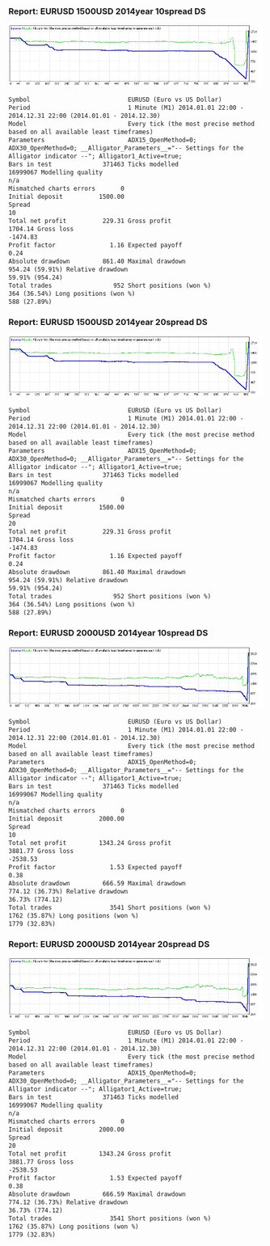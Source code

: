 
### Report: EURUSD 1500USD 2014year 10spread DS

![EURUSD 1500USD 2014year 10spread DS.txt](EURUSD-1500USD-2014year-10spread-DS.gif)

    Symbol                           EURUSD (Euro vs US Dollar)
    Period                           1 Minute (M1) 2014.01.01 22:00 - 2014.12.31 22:00 (2014.01.01 - 2014.12.30)
    Model                            Every tick (the most precise method based on all available least timeframes)
    Parameters                       ADX15_OpenMethod=0; ADX30_OpenMethod=0; __Alligator_Parameters__="-- Settings for the Alligator indicator --"; Alligator1_Active=true;
    Bars in test              371463 Ticks modelled                            16999067 Modelling quality                                                                            n/a
    Mismatched charts errors       0
    Initial deposit          1500.00                                                    Spread                                                                                        10
    Total net profit          229.31 Gross profit                               1704.14 Gross loss                                                                              -1474.83
    Profit factor               1.16 Expected payoff                               0.24
    Absolute drawdown         861.40 Maximal drawdown                   954.24 (59.91%) Relative drawdown                                                                59.91% (954.24)
    Total trades                 952 Short positions (won %)               364 (36.54%) Long positions (won %)                                                              588 (27.89%)

### Report: EURUSD 1500USD 2014year 20spread DS

![EURUSD 1500USD 2014year 20spread DS.txt](EURUSD-1500USD-2014year-20spread-DS.gif)

    Symbol                           EURUSD (Euro vs US Dollar)
    Period                           1 Minute (M1) 2014.01.01 22:00 - 2014.12.31 22:00 (2014.01.01 - 2014.12.30)
    Model                            Every tick (the most precise method based on all available least timeframes)
    Parameters                       ADX15_OpenMethod=0; ADX30_OpenMethod=0; __Alligator_Parameters__="-- Settings for the Alligator indicator --"; Alligator1_Active=true;
    Bars in test              371463 Ticks modelled                            16999067 Modelling quality                                                                            n/a
    Mismatched charts errors       0
    Initial deposit          1500.00                                                    Spread                                                                                        20
    Total net profit          229.31 Gross profit                               1704.14 Gross loss                                                                              -1474.83
    Profit factor               1.16 Expected payoff                               0.24
    Absolute drawdown         861.40 Maximal drawdown                   954.24 (59.91%) Relative drawdown                                                                59.91% (954.24)
    Total trades                 952 Short positions (won %)               364 (36.54%) Long positions (won %)                                                              588 (27.89%)

### Report: EURUSD 2000USD 2014year 10spread DS

![EURUSD 2000USD 2014year 10spread DS.txt](EURUSD-2000USD-2014year-10spread-DS.gif)

    Symbol                           EURUSD (Euro vs US Dollar)
    Period                           1 Minute (M1) 2014.01.01 22:00 - 2014.12.31 22:00 (2014.01.01 - 2014.12.30)
    Model                            Every tick (the most precise method based on all available least timeframes)
    Parameters                       ADX15_OpenMethod=0; ADX30_OpenMethod=0; __Alligator_Parameters__="-- Settings for the Alligator indicator --"; Alligator1_Active=true;
    Bars in test              371463 Ticks modelled                            16999067 Modelling quality                                                                            n/a
    Mismatched charts errors       0
    Initial deposit          2000.00                                                    Spread                                                                                        10
    Total net profit         1343.24 Gross profit                               3881.77 Gross loss                                                                              -2538.53
    Profit factor               1.53 Expected payoff                               0.38
    Absolute drawdown         666.59 Maximal drawdown                   774.12 (36.73%) Relative drawdown                                                                36.73% (774.12)
    Total trades                3541 Short positions (won %)              1762 (35.87%) Long positions (won %)                                                             1779 (32.83%)

### Report: EURUSD 2000USD 2014year 20spread DS

![EURUSD 2000USD 2014year 20spread DS.txt](EURUSD-2000USD-2014year-20spread-DS.gif)

    Symbol                           EURUSD (Euro vs US Dollar)
    Period                           1 Minute (M1) 2014.01.01 22:00 - 2014.12.31 22:00 (2014.01.01 - 2014.12.30)
    Model                            Every tick (the most precise method based on all available least timeframes)
    Parameters                       ADX15_OpenMethod=0; ADX30_OpenMethod=0; __Alligator_Parameters__="-- Settings for the Alligator indicator --"; Alligator1_Active=true;
    Bars in test              371463 Ticks modelled                            16999067 Modelling quality                                                                            n/a
    Mismatched charts errors       0
    Initial deposit          2000.00                                                    Spread                                                                                        20
    Total net profit         1343.24 Gross profit                               3881.77 Gross loss                                                                              -2538.53
    Profit factor               1.53 Expected payoff                               0.38
    Absolute drawdown         666.59 Maximal drawdown                   774.12 (36.73%) Relative drawdown                                                                36.73% (774.12)
    Total trades                3541 Short positions (won %)              1762 (35.87%) Long positions (won %)                                                             1779 (32.83%)
